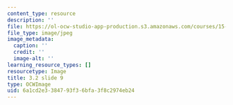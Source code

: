 ```yaml
---
content_type: resource
description: ''
file: https://ol-ocw-studio-app-production.s3.amazonaws.com/courses/15-s21-nuts-and-bolts-of-business-plans-january-iap-2014/6a1cd2e3384793f36bfa3f8c2974eb24_Slide9.JPG
file_type: image/jpeg
image_metadata:
  caption: ''
  credit: ''
  image-alt: ''
learning_resource_types: []
resourcetype: Image
title: 3.2 slide 9
type: OCWImage
uid: 6a1cd2e3-3847-93f3-6bfa-3f8c2974eb24
---
```

